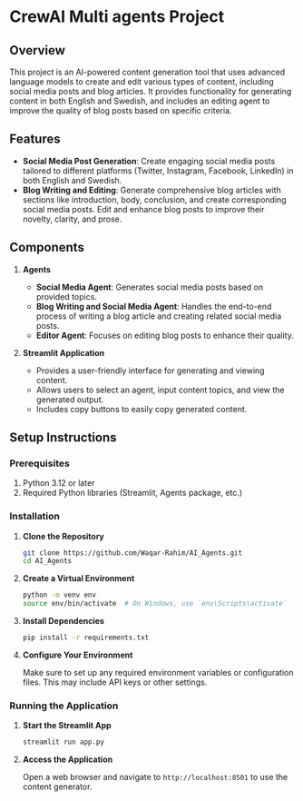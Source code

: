 # CrewAI Multi agents Project

## Overview

This project is an AI-powered content generation tool that uses advanced language models to create and edit various types of content, including social media posts and blog articles. It provides functionality for generating content in both English and Swedish, and includes an editing agent to improve the quality of blog posts based on specific criteria.

## Features

- **Social Media Post Generation**: Create engaging social media posts tailored to different platforms (Twitter, Instagram, Facebook, LinkedIn) in both English and Swedish.
- **Blog Writing and Editing**: Generate comprehensive blog articles with sections like introduction, body, conclusion, and create corresponding social media posts. Edit and enhance blog posts to improve their novelty, clarity, and prose.

## Components

1. **Agents**
   - **Social Media Agent**: Generates social media posts based on provided topics.
   - **Blog Writing and Social Media Agent**: Handles the end-to-end process of writing a blog article and creating related social media posts.
   - **Editor Agent**: Focuses on editing blog posts to enhance their quality.

2. **Streamlit Application**
   - Provides a user-friendly interface for generating and viewing content.
   - Allows users to select an agent, input content topics, and view the generated output.
   - Includes copy buttons to easily copy generated content.

## Setup Instructions

### Prerequisites

1. Python 3.12 or later
2. Required Python libraries (Streamlit, Agents package, etc.)

### Installation

1. **Clone the Repository**

    ```bash
    git clone https://github.com/Waqar-Rahim/AI_Agents.git
    cd AI_Agents
    ```

2. **Create a Virtual Environment**

    ```bash
    python -m venv env
    source env/bin/activate  # On Windows, use `env\Scripts\activate`
    ```

3. **Install Dependencies**

    ```bash
    pip install -r requirements.txt
    ```

4. **Configure Your Environment**

    Make sure to set up any required environment variables or configuration files. This may include API keys or other settings.

### Running the Application

1. **Start the Streamlit App**

    ```bash
    streamlit run app.py
    ```

2. **Access the Application**

    Open a web browser and navigate to `http://localhost:8501` to use the content generator.
